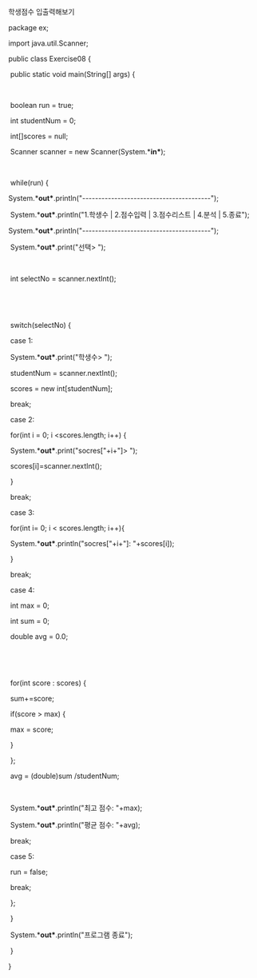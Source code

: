 학생점수 입출력해보기

package ex;



import java.util.Scanner;



public class Exercise08 {



​	public static void main(String[] args) {

​		

​		boolean run = true;

​		int studentNum = 0;

​		int[]scores = null;

​		Scanner scanner = new Scanner(System.***in\***);

​		

​		while(run) {

​			System.***out\***.println("----------------------------------------");

​			System.***out\***.println("1.학생수 | 2.점수입력 | 3.점수리스트 | 4.분석 | 5.종료");

​			System.***out\***.println("----------------------------------------");

​			System.***out\***.print("선택> ");

​			

​			int selectNo = scanner.nextInt();

​			

​			

​			switch(selectNo) {

​				case 1:

​					System.***out\***.print("학생수> ");

​					studentNum = scanner.nextInt();

​					scores = new int[studentNum];

​					break;

​				case 2:	

​					for(int i = 0; i <scores.length; i++) {

​						System.***out\***.print("socres["+i+"]> ");

​						scores[i]=scanner.nextInt();

​					}

​					break;

​				case 3:

​					for(int i= 0; i < scores.length; i++){

​						System.***out\***.println("socres["+i+"]: "+scores[i]);

​					}

​					break;

​				case 4:

​					int max = 0;

​					int sum = 0;

​					double avg = 0.0;

​					

​					

​					for(int score : scores) {

​						sum+=score;

​						if(score > max) {

​							max = score;

​						}

​					};

​					avg = (double)sum /studentNum;

​					

​					System.***out\***.println("최고 점수: "+max);

​					System.***out\***.println("평균 점수: "+avg);

​					break;

​				case 5:

​					run = false;

​					break;

​			};

​		}

​		System.***out\***.println("프로그램 종료");

​	}



}

